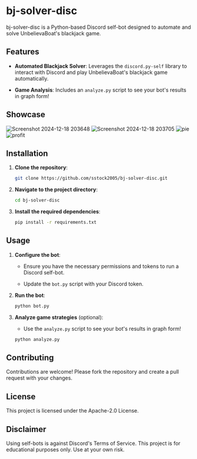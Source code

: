 # bj-solver-disc

bj-solver-disc is a Python-based Discord self-bot designed to automate and solve UnbelievaBoat's blackjack game.

## Features

- **Automated Blackjack Solver**: Leverages the `discord.py-self` library to interact with Discord and play UnbelievaBoat's blackjack game automatically.

- **Game Analysis**: Includes an `analyze.py` script to see your bot's results in graph form! 

## Showcase
![Screenshot 2024-12-18 203648](https://github.com/user-attachments/assets/e79cd3da-a1a3-4b9c-98ab-c0be35a88e7e)
![Screenshot 2024-12-18 203705](https://github.com/user-attachments/assets/7a235ce2-62ce-4148-b748-ec8e9b19a598)
![pie](https://github.com/user-attachments/assets/8ce94cf6-88e9-4cfa-8f68-f255806ab627)
![profit](https://github.com/user-attachments/assets/c8655951-7bf8-4e41-9735-3abeafd475d6)

## Installation

1. **Clone the repository**:

   ```bash
   git clone https://github.com/sstock2005/bj-solver-disc.git
   ```

2. **Navigate to the project directory**:

   ```bash
   cd bj-solver-disc
   ```

3. **Install the required dependencies**:

   ```bash
   pip install -r requirements.txt
   ```

## Usage

1. **Configure the bot**:

   - Ensure you have the necessary permissions and tokens to run a Discord self-bot.

   - Update the `bot.py` script with your Discord token.  

2. **Run the bot**:

   ```bash
   python bot.py
   ```

3. **Analyze game strategies** (optional):

   - Use the `analyze.py` script to see your bot's results in graph form!  

   ```bash
   python analyze.py
   ```

## Contributing

Contributions are welcome! Please fork the repository and create a pull request with your changes.

## License

This project is licensed under the Apache-2.0 License.

## Disclaimer

Using self-bots is against Discord's Terms of Service. This project is for educational purposes only. Use at your own risk.
